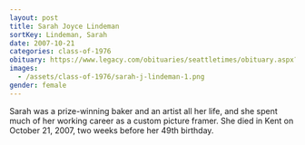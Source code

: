 ```yaml
---
layout: post
title: Sarah Joyce Lindeman
sortKey: Lindeman, Sarah
date: 2007-10-21
categories: class-of-1976
obituary: https://www.legacy.com/obituaries/seattletimes/obituary.aspx?n=Sarah-Lindeman&pid=98783677
images:
  - /assets/class-of-1976/sarah-j-lindeman-1.png
gender: female
---
```

Sarah was a prize-winning baker and an artist all her life, and she spent much of her working career as a custom picture framer. She died in Kent on October 21, 2007, two weeks before her 49th birthday.
